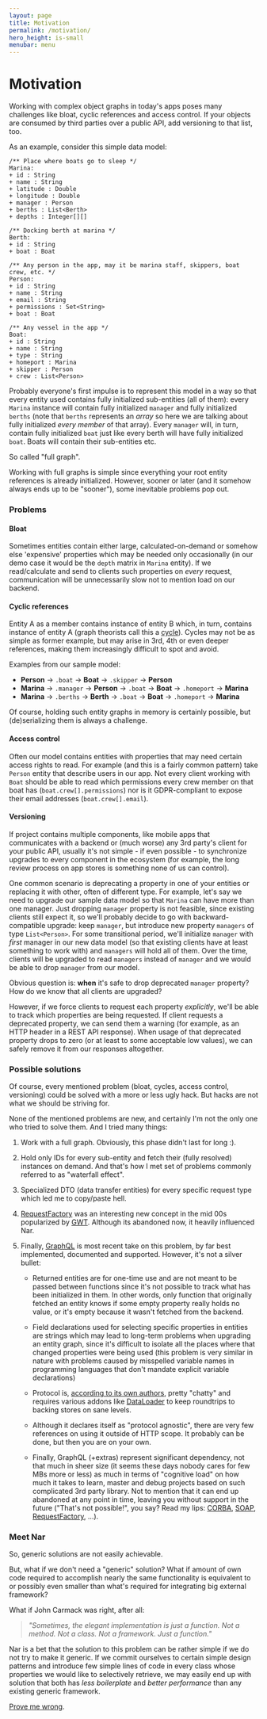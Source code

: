 ```yaml
---
layout: page
title: Motivation
permalink: /motivation/
hero_height: is-small
menubar: menu
---
```


# Motivation

Working with complex object graphs in today's apps poses many challenges like bloat,
cyclic references and access control. If your objects are consumed by third parties
over a public API, add versioning to that list, too.

As an example, consider this simple data model:

```
/** Place where boats go to sleep */
Marina:
+ id : String
+ name : String
+ latitude : Double
+ longitude : Double
+ manager : Person
+ berths : List<Berth>
+ depths : Integer[][]
```

```
/** Docking berth at marina */
Berth:
+ id : String
+ boat : Boat
```

```
/** Any person in the app, may it be marina staff, skippers, boat crew, etc. */
Person:
+ id : String
+ name : String
+ email : String
+ permissions : Set<String>
+ boat : Boat
```

```
/** Any vessel in the app */
Boat:
+ id : String
+ name : String
+ type : String
+ homeport : Marina
+ skipper : Person
+ crew : List<Person>
```

Probably everyone's first impulse is to represent this model in a way so that every entity used contains fully
initialized sub-entities (all of them): every `Marina` instance will contain fully initialized `manager` and fully
initialized `berths` (note that `berths` represents an *array* so here we are talking about fully initialized
_every member_ of that array). Every `manager` will, in turn, contain fully initialized `boat` just like every berth
will have fully initialized `boat`. Boats will contain their sub-entities etc.

So called "full graph".

Working with full graphs is simple since everything your root entity references is already initialized. However, sooner
or later (and it somehow always ends up to be "sooner"), some inevitable problems pop out.

### Problems

#### Bloat

Sometimes entities contain either large, calculated-on-demand or somehow else 'expensive' properties which may be needed
only occasionally (in our demo case it would be the `depth` matrix in `Marina` entity). If we read/calculate and send
to clients such properties on *every* request, communication will be unnecessarily slow not to mention load on our
backend.

#### Cyclic references

Entity A as a member contains instance of entity B which, in turn, contains instance of entity A (graph theorists call
this a [cycle](https://en.wikipedia.org/wiki/Cycle_(graph_theory))). Cycles may not be as simple as former example,
but may arise in 3rd, 4th or even deeper references, making them increasingly difficult to spot and avoid.

Examples from our sample model:

* **Person** → `.boat` → **Boat** → `.skipper` → **Person**
* **Marina** → `.manager` → **Person** → `.boat` → **Boat** → `.homeport` → **Marina**
* **Marina** → `.berths` → **Berth** → `.boat` → **Boat** → `.homeport` → **Marina**

Of course, holding such entity graphs in memory is certainly possible, but (de)serializing them is always a challenge.

#### Access control

Often our model contains entities with properties that may need certain access rights to read. For example (and this is
a fairly common pattern) take `Person` entity that describe users in our app. Not every client working with `Boat`
should be able to read which permissions every crew member on that boat has (`boat.crew[].permissions`) nor is it
GDPR-compliant to expose their email addresses (`boat.crew[].email`).

#### Versioning

If project contains multiple components, like mobile apps that communicates with a backend or (much
worse) any 3rd party's client for your public API, usually it's not simple - if even possible - to synchronize upgrades
to every component in the ecosystem (for example, the long review process on app stores is something none of us can
control).

One common scenario is deprecating a property in one of your entities or replacing it with other, often of different
type. For example, let's say we need to upgrade our sample data model so that `Marina` can have more
than one manager. Just dropping `manager` property is not feasible, since existing clients still expect it, so we'll
probably decide to go with backward-compatible upgrade: keep `manager`, but introduce new property `managers` of type
`List<Person>`. For some transitional period, we'll initialize `manager` with *first* manager in our new data model
(so that existing clients have at least something to work with) and `managers` will hold all of them. Over the time,
clients will be upgraded to read `managers` instead of `manager` and we would be able to drop `manager` from our model.

Obvious question is: **when** it's safe to drop deprecated `manager` property? How do we know that all clients are
upgraded?

However, if we force clients to request each property *explicitly*, we'll be able to track which properties are being
requested. If client requests a deprecated property, we can send them a warning (for example, as an HTTP header in a
REST API response). When usage of that deprecated property drops to zero (or at least to some acceptable low values),
we can safely remove it from our responses altogether.

### Possible solutions

Of course, every mentioned problem (bloat, cycles, access control, versioning) could be solved with a more or less ugly
hack. But hacks are not what we should be striving for.

None of the mentioned problems are new, and certainly I'm not the only one who tried to solve them. And I tried many
things:

1. Work with a full graph. Obviously, this phase didn't last for long :).

2. Hold only IDs for every sub-entity and fetch their (fully resolved) instances on demand. And that's how I met set of
   problems commonly referred to as "waterfall effect".

4. Specialized DTO (data transfer entities) for every specific request type which led me to copy/paste hell.

5. [RequestFactory](https://www.gwtproject.org/doc/latest/DevGuideRequestFactory.html) was an interesting new concept in
   the mid 00s popularized by [GWT](https://www.gwtproject.org/). Although its abandoned now, it heavily influenced Nar.

6. Finally, [GraphQL](https://graphql.org/) is most recent take on this problem, by far best implemented, documented and
   supported. However, it's not a silver bullet:

    * Returned entities are for one-time use and are not meant to be passed between functions since it's not possible
      to track what has been initialized in them. In other words, only function that originally fetched an entity knows
      if some empty property really holds no value, or it's empty because it wasn't fetched from the backend.

    * Field declarations used for selecting specific properties in entities are strings which may lead to long-term
      problems when upgrading an entity graph, since it's difficult to isolate all the places where that changed
      properties were being used (this problem is very similar in nature with problems caused by misspelled variable
      names in programming languages that don't mandate explicit variable declarations)

    * Protocol is, [according to its own authors](https://graphql.org/learn/best-practices/#server-side-batching-caching),
      pretty "chatty" and requires various addons like [DataLoader](https://github.com/graphql/dataloader) to keep
      roundtrips to backing stores on sane levels.

    * Although it declares itself as "protocol agnostic", there are very few references on using it outside of HTTP
      scope. It probably can be done, but then you are on your own.

    * Finally, GraphQL (+extras) represent significant dependency, not that much in sheer size (it seems these days
      nobody cares for few MBs more or less) as much in terms of "cognitive load" on how much
      it takes to learn, master and debug projects based on such complicated 3rd party library. Not to mention that it
      can end up abandoned at any point in time, leaving you without support in the future
      ("That's not possible!", you say? Read my lips:
      [CORBA](https://en.wikipedia.org/wiki/Common_Object_Request_Broker_Architecture),
      [SOAP](https://en.wikipedia.org/wiki/SOAP),
      [RequestFactory](https://www.gwtproject.org/doc/latest/DevGuideRequestFactory.html),
      ...).

### Meet Nar

So, generic solutions are not easily achievable.

But, what if we don't need a "generic" solution? What if amount of own code required to accomplish nearly the same
functionality is equivalent to or possibly even smaller than what's required for integrating big external framework?

What if John Carmack was right, after all:

> _"Sometimes, the elegant implementation is just a function. Not a method. Not a class. Not a framework. Just a function."_

Nar is a bet that the solution to this problem can be rather simple if we do not try to make it generic.
If we commit ourselves to certain simple design patterns and introduce few simple lines of code in every class whose
properties we would like to selectively retrieve, we may easily end up with solution that both has *less boilerplate*
and *better performance* than any existing generic framework.

[Prove me wrong](https://github.com/gkresic/nar/issues).
